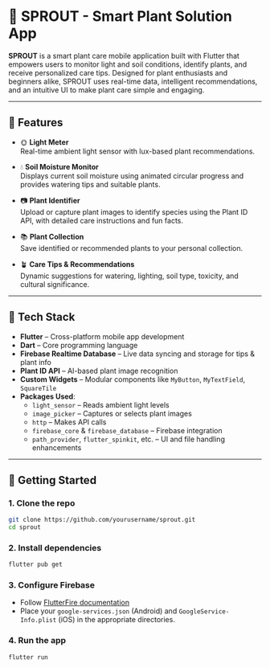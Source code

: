 # 🌱 SPROUT - Smart Plant Solution App

**SPROUT** is a smart plant care mobile application built with Flutter that empowers users to monitor light and soil conditions, identify plants, and receive personalized care tips. Designed for plant enthusiasts and beginners alike, SPROUT uses real-time data, intelligent recommendations, and an intuitive UI to make plant care simple and engaging.

---

## 📱 Features

- 🌞 **Light Meter**  
  Real-time ambient light sensor with lux-based plant recommendations.

- 💧 **Soil Moisture Monitor**  
  Displays current soil moisture using animated circular progress and provides watering tips and suitable plants.

- 📷 **Plant Identifier**  
  Upload or capture plant images to identify species using the Plant ID API, with detailed care instructions and fun facts.

- 📚 **Plant Collection**  
  Save identified or recommended plants to your personal collection.

- 🪴 **Care Tips & Recommendations**  
  Dynamic suggestions for watering, lighting, soil type, toxicity, and cultural significance.

---

## 🔧 Tech Stack

- **Flutter** – Cross-platform mobile app development
- **Dart** – Core programming language
- **Firebase Realtime Database** – Live data syncing and storage for tips & plant info
- **Plant ID API** – AI-based plant image recognition
- **Custom Widgets** – Modular components like `MyButton`, `MyTextField`, `SquareTile`
- **Packages Used**:
  - `light_sensor` – Reads ambient light levels
  - `image_picker` – Captures or selects plant images
  - `http` – Makes API calls
  - `firebase_core` & `firebase_database` – Firebase integration
  - `path_provider`, `flutter_spinkit`, etc. – UI and file handling enhancements

---

## 🚀 Getting Started

### 1. Clone the repo

```bash
git clone https://github.com/yourusername/sprout.git
cd sprout
```

### 2. Install dependencies

```bash
flutter pub get
```

### 3. Configure Firebase

- Follow [FlutterFire documentation](https://firebase.flutter.dev/docs/overview/)
- Place your `google-services.json` (Android) and `GoogleService-Info.plist` (iOS) in the appropriate directories.

### 4. Run the app

```bash
flutter run
```
